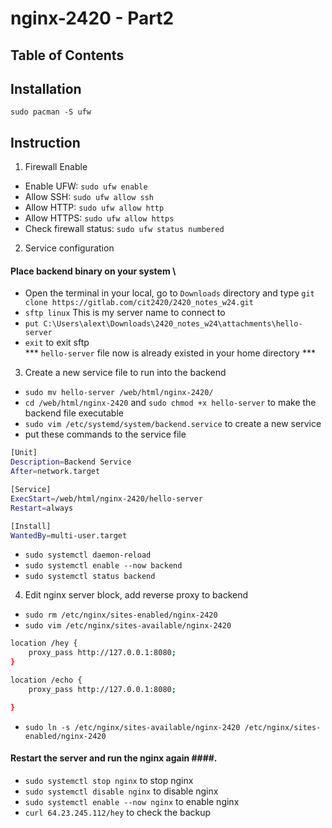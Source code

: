 # nginx-2420 - Part2

## Table of Contents

## Installation

`sudo pacman -S ufw`

## Instruction

1. Firewall Enable

- Enable UFW: `sudo ufw enable`
- Allow SSH: `sudo ufw allow ssh`
- Allow HTTP: `sudo ufw allow http`
- Allow HTTPS: `sudo ufw allow https`
- Check firewall status: `sudo ufw status numbered`

2. Service configuration

#### Place backend binary on your system \

- Open the terminal in your local, go to `Downloads` directory and type `git clone https://gitlab.com/cit2420/2420_notes_w24.git`
- `sftp linux` This is my server name to connect to
- `put C:\Users\alext\Downloads\2420_notes_w24\attachments\hello-server`
- `exit` to exit sftp \
*** `hello-server` file now is already existed in your home directory ***

3. Create a new service file to run into the backend
- `sudo mv hello-server /web/html/nginx-2420/`
- `cd /web/html/nginx-2420` and `sudo chmod +x hello-server` to make the backend file executable
- `sudo vim /etc/systemd/system/backend.service` to create a new service
- put these commands to the service file

``` bash
[Unit]
Description=Backend Service
After=network.target

[Service]
ExecStart=/web/html/nginx-2420/hello-server
Restart=always

[Install]
WantedBy=multi-user.target
```
- `sudo systemctl daemon-reload`
- `sudo systemctl enable --now backend`
- `sudo systemctl status backend`

4. Edit nginx server block, add reverse proxy to backend
- `sudo rm /etc/nginx/sites-enabled/nginx-2420` 
- `sudo vim /etc/nginx/sites-available/nginx-2420`

``` bash
location /hey {
    proxy_pass http://127.0.0.1:8080;
}

location /echo {
    proxy_pass http://127.0.0.1:8080;

}

```
- `sudo ln -s /etc/nginx/sites-available/nginx-2420 /etc/nginx/sites-enabled/nginx-2420`
#### Restart the server and run the nginx again ####.
- `sudo systemctl stop nginx` to stop nginx
- `sudo systemctl disable nginx` to disable nginx
- `sudo systemctl enable --now nginx` to enable nginx
- `curl 64.23.245.112/hey` to check the backup 